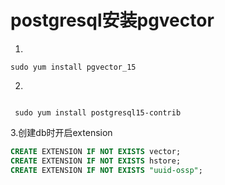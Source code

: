 # postgresql安装pgvector

1.
```shell
sudo yum install pgvector_15
```

2.
```shell

 sudo yum install postgresql15-contrib
```

3.创建db时开启extension

```sql
CREATE EXTENSION IF NOT EXISTS vector;
CREATE EXTENSION IF NOT EXISTS hstore;
CREATE EXTENSION IF NOT EXISTS "uuid-ossp";

```
